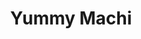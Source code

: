 ---
layout: place
title: "Yummy Machi"
permalink: /new-york/staten-island/yummy-machi.html
stateAbbr: NY
stateName: New York
cityName: Staten Island
seo:
  name: "Yummy Machi"
  type: Restaurant
  links: https://orderyummymachi.com/
description: "Strip-mall counter serve providing sushi, bento & other Japanese fare, plus smoothies & bubble tea. Looking for sushi in Staten Island, New York? Check out Y..."
place_id: ChIJO0HdG6xNwokRuPJFc8jebuI
photos:
  - name: >-
      places/ChIJO0HdG6xNwokRuPJFc8jebuI/photos/AeeoHcKitcmhh8zs5-loHoH365WcX-iLx0kvYMGcxdbY8M2y3mOVl2CYCRLnd4eW-DWJ-lDg94U04t47s_nH17Z6yu0abK-AllpnJoKQFh9YaGSGBihv0nARmqCP3vBNe_q9tu8mclnnKMG_QLWxdtzeCpTgnJq1jIpgkG3CNGPBEJ-U8boP_iBKR9j_ikJd4xTshwNdm1V58yxSuOGjUlRr65pzHoSCli6YaSJ5GY_4BiJM6BKfkYEuLxXzPkbRZl0Wwuk2xdnqCmWBe3NZgCiL9j9qJtAS5iI5bn1h2GtOMCvEUrQNGMVeFXC_kplqiOvXtzjuKFbv4-Bi_yRfwG-ygUphGXtr7UxAN8DgsDPEaRhFjwjmHrW-VOidLoYOwZ6YNWXsIFnNiujsgq_CuntKWo4aIxxg3HeXNd7B567MITTl4lE
    widthPx: 4800
    heightPx: 3614
    authorAttributions:
      - displayName: Nosir Nazarali (Si_family)
        uri: https://maps.google.com/maps/contrib/115903908320438106623
        photoUri: >-
          https://lh3.googleusercontent.com/a-/ALV-UjVWgmPba2X8iSqDy34tR6kgs97wER-OQp9SA524LWMev_9zd1ReBQ=s100-p-k-no-mo
    flagContentUri: >-
      https://www.google.com/local/imagery/report/?cb_client=maps_api_places.places_api&image_key=!1e10!2sCIHM0ogKEICAgIDlzuPAmAE&hl=en-US
    googleMapsUri: >-
      https://www.google.com/maps/place//data=!3m4!1e2!3m2!1sCIHM0ogKEICAgIDlzuPAmAE!2e10!4m2!3m1!1s0x89c24dac1bdd413b:0xe26edec87345f2b8
  - name: >-
      places/ChIJO0HdG6xNwokRuPJFc8jebuI/photos/AeeoHcIl8p1RlNp8gG6O4FwahifSkp2nybtNNicJUHo3YiGyLUZdx95-7POXGOvvrrQrkY9PD1q59J7QN7ykVMxiAbbGWi1oebg8cTKCpwrR3Z1ocxxAW6M-tcuNeXigCwy0jScn5vHw2kKjZIiCbsZfV9ilksC2ylb9oJPfib3BecKFXq2td9QV2vlJ1_Lc8wSNuH-PCTWkgfZkZAPr6YO4OR40dWVohzUIJcJ-4YeYMmV_jKlUX8aIQbVK_U4c2NPfjPMEFOD0ruwGbfOVnyWejIu_qauTrf_wfwvLASu2fRTZmHGiyezxe3nduQ9hlUHEIn7WtNGB6MnDjl37FBoyzbsa1zAlavUW2DW2JfteSTr6Nksn7q4lCexBW1klQ4SDhqTTxxcg6Wyp0ZRxLchxFoMmYNZggyu5q536xqiS3dQ
    widthPx: 4032
    heightPx: 3024
    authorAttributions:
      - displayName: Jennifer K
        uri: https://maps.google.com/maps/contrib/111139833430503834670
        photoUri: >-
          https://lh3.googleusercontent.com/a-/ALV-UjVgzkSPKpaTUQJ8TrgX3VKeWc7YycMDbRsb3fTuC45eDuep5k28eA=s100-p-k-no-mo
    flagContentUri: >-
      https://www.google.com/local/imagery/report/?cb_client=maps_api_places.places_api&image_key=!1e10!2sCIHM0ogKEICAgIDjmraCLg&hl=en-US
    googleMapsUri: >-
      https://www.google.com/maps/place//data=!3m4!1e2!3m2!1sCIHM0ogKEICAgIDjmraCLg!2e10!4m2!3m1!1s0x89c24dac1bdd413b:0xe26edec87345f2b8
  - name: >-
      places/ChIJO0HdG6xNwokRuPJFc8jebuI/photos/AeeoHcIOGIxkodI3r41KZJ8aGYvz1p-nPB98PxLUoolonJcVwqr3jISaX5QK7iTwwuqh-JTq-B8R8KUA7yuFiQAH3RHkwOjh14cTmxESheVGy6HhObPQ8AYTTlxg7NMbXKmVtcbJWPc-tEEZTAiBsoV7wfumfa5-W_E8xPVdfM11ckXNqk1EgVkAPD4CT0oFRc4TIeG62Zr3HgVsh2nyEhTpkF_y862NvAz1DmAas_BJTkPNuEEPbV-m4qAzOqcd62EvmC_O9nDLm2obTSFsg-jbl9CKk2PyaN7GVKzI9zqgDqaRRUJIYytdANZRXKaELKHpVk7iyjcrZgNu7QimdqeMV8nwheNJEOpBGQW8jeE4pM2hOdXGTU9NHorb_S1Z4Id1PzniguF4bMQl-T8FL3Pun_TFjdhomuADPXkJxzpFIuniCw
    widthPx: 3024
    heightPx: 4032
    authorAttributions:
      - displayName: Shanilka
        uri: https://maps.google.com/maps/contrib/105225052396736111617
        photoUri: >-
          https://lh3.googleusercontent.com/a-/ALV-UjX6IjbtUFJXWtqsPx7MtE0bzGjSlcbosnx8DvKkNa5Y2iWRBgpoEw=s100-p-k-no-mo
    flagContentUri: >-
      https://www.google.com/local/imagery/report/?cb_client=maps_api_places.places_api&image_key=!1e10!2sCIHM0ogKEICAgIChprOPUA&hl=en-US
    googleMapsUri: >-
      https://www.google.com/maps/place//data=!3m4!1e2!3m2!1sCIHM0ogKEICAgIChprOPUA!2e10!4m2!3m1!1s0x89c24dac1bdd413b:0xe26edec87345f2b8
  - name: >-
      places/ChIJO0HdG6xNwokRuPJFc8jebuI/photos/AeeoHcJduBIXEEqnQLr7XhKc0cmE-ucLFB8fd6kLf0aF3aXpV1da3l26aX8DZ5TEE46jfZ3WTOXKrgAQOzahojzwVUQ9XsSlWmmz1DLpIs0R67XwZHK7MeCkinr8tb_WhoXRa5UOiOl-KEqm7MGf37gIypfyanMsVW-REq2NKIT7WfUd26LPrZcYqFyFVKHEwfCaGYATdj-COQuqV8l8ZxBBdtvrckDzuLEWGRnaDH-rR8cPSL21q2XrEDE8AQI4pQARtL03PU0wGlfs9T1S2Eqkoo10AGFaEajJwbHBg6eS4NrD36EPYckWTTmErzv17rMO6wWCMK4525NZE_wKcG08cPK74Yp4KcBVN0kqPJFG5POIvxknurxY6rhP6vybwqC9LMWcREPn4a3GnBGwjAch1r9KQ2eHpvK_vLh7rqDLxuzR31NS
    widthPx: 3024
    heightPx: 4032
    authorAttributions:
      - displayName: Sylvester Robinson
        uri: https://maps.google.com/maps/contrib/106663617897214728238
        photoUri: >-
          https://lh3.googleusercontent.com/a-/ALV-UjW3fpZIIKsyfiu5SVcswsNewUWFnkhpcdtxHuLwMVkIHquFCFTe=s100-p-k-no-mo
    flagContentUri: >-
      https://www.google.com/local/imagery/report/?cb_client=maps_api_places.places_api&image_key=!1e10!2sCIHM0ogKEICAgICZtO6o8QE&hl=en-US
    googleMapsUri: >-
      https://www.google.com/maps/place//data=!3m4!1e2!3m2!1sCIHM0ogKEICAgICZtO6o8QE!2e10!4m2!3m1!1s0x89c24dac1bdd413b:0xe26edec87345f2b8
  - name: >-
      places/ChIJO0HdG6xNwokRuPJFc8jebuI/photos/AeeoHcJQCvvRR7j27ZMe-FGfVNKsHypB3xG6y8F3nAi5Sb4Y7zSm9o-laJIhzvUcICXdyO-svvogeBFPPHG34tSKRpxZ-NgiFNZyUzzCE61gbkQ9UORHoSs7tTSYwIdD5OGvPl32_djBoMnPe5QI1z9VV43qMHIveibgQo425ZjmZqApNt1dCNVs1RKiwkf-2qDvkN3Ko_Qo-3uyIB9lBis6ws2RCJOhMhdW6-DI7ZyEYNAsaR7JTPOtrsEkCYqiVmXmdw57btzpDUMLgrdZz4973N6CGdcP3oNEYOy8tjiw5HRQA0VguagQT79bjrGTaI2xgv8bkkUOEn5xKR_VSjuZ9b3p43vzAdgXmxtXjxibl_KkEoNUUWKyx0nTzZEHT3ThBkxQpUHH_DH_9MBuY2wAgYwbVSIYWlCIiVuVi-wLcWU55w
    widthPx: 3120
    heightPx: 4160
    authorAttributions:
      - displayName: Brooklyn Skittles
        uri: https://maps.google.com/maps/contrib/100915801650674837408
        photoUri: >-
          https://lh3.googleusercontent.com/a-/ALV-UjV_kA6urEfsi2xqcwr9eCUnIyG_dvT1snLIDq_l9vNcIuTl4yE_=s100-p-k-no-mo
    flagContentUri: >-
      https://www.google.com/local/imagery/report/?cb_client=maps_api_places.places_api&image_key=!1e10!2sCIHM0ogKEICAgID4saf0OA&hl=en-US
    googleMapsUri: >-
      https://www.google.com/maps/place//data=!3m4!1e2!3m2!1sCIHM0ogKEICAgID4saf0OA!2e10!4m2!3m1!1s0x89c24dac1bdd413b:0xe26edec87345f2b8
  - name: >-
      places/ChIJO0HdG6xNwokRuPJFc8jebuI/photos/AeeoHcIjV8KsECi6bHi4vo9D_N4M4AUroqwF4oOgkUVl7p65z2c217TMRcKSBCMUVCKCpx-0UskBQrtljdJz6C-s5yAgz9Z_qPZqTJtf9pAWJJdqBkOMjDoOipoXzTEMN30fAFpNcGgpXJ1K_R4gN5fDag7U1DxMYB62IiSrv5fjcYRPk5StH2xvQPP0e3g8Vy3hrU4HXgAVRVdj1h9H5NG2dxGMo-b3uWwgr8iFWa7kXypkO23BBXsx_Ewf50abEn8xRJANFgnLZY10bky7lDEV8ZbZc0-1AWYK6pPl9KBppI3ORqqMTFutt3N9H_8VYZ5-SELUopor-QfW4bn787DuFd1Va5x0VPeRDTqtqQ0L_qrYhBLHT946fYIpT4V6vGOZG4vjbKss1f27ART28_9QGmjyZDKm9hBUI4TApUdA7yKzTQ
    widthPx: 1500
    heightPx: 1872
    authorAttributions:
      - displayName: Sue T.
        uri: https://maps.google.com/maps/contrib/101918878969515726953
        photoUri: >-
          https://lh3.googleusercontent.com/a-/ALV-UjUo7Hz_2nT2veS9FOhpnXOQP4mOWkg9iYZ-VXTCx4zNsgpUfUM=s100-p-k-no-mo
    flagContentUri: >-
      https://www.google.com/local/imagery/report/?cb_client=maps_api_places.places_api&image_key=!1e10!2sCIHM0ogKEICAgICu87mIZg&hl=en-US
    googleMapsUri: >-
      https://www.google.com/maps/place//data=!3m4!1e2!3m2!1sCIHM0ogKEICAgICu87mIZg!2e10!4m2!3m1!1s0x89c24dac1bdd413b:0xe26edec87345f2b8
  - name: >-
      places/ChIJO0HdG6xNwokRuPJFc8jebuI/photos/AeeoHcK6jqgFJIowUqCceoSyob56mvAHUIlIkyPQKLRYkqg9l43sKagYqhWEGY_rsop26XTBj9OvTCYEoMSXKVcI2h1pGvIkDtIWY7-G_3MdGGPuI6q7aOSHq1eNQxFVltD2jlbBdSMo8sbctAu-tpukFroQHnIh_BQf6fycbFPHIJHxu32znkSBKMvFR0E0EJh5_yroqWKNHPRY9gMYpB3TdByvXbMgivhziX-_xfJP2CVseI60Nt606pe-sS57ZtTmJPw4H7vilhVyFv7F9f6O14Tsu_Q2syL_V0KMltFSo2I2H8yQ7UjdOwE_Je3sJkfbFIY57891OAhIdxkvAJZk2hJlM5ZsP5lSYKJNgC-hwTf3bjTRk9H5e582xZNIEcPudJYcH5qYk_UC8G9WsMT-mDVS1kempb_EbAJc4XDJgR4
    widthPx: 3456
    heightPx: 4608
    authorAttributions:
      - displayName: Stephanie Besos
        uri: https://maps.google.com/maps/contrib/111274949917518218647
        photoUri: >-
          https://lh3.googleusercontent.com/a/ACg8ocIwkw1WZ5d2GGL_kCtjOSaaYylA4ldr9V8KZnmzhnlG8UJ3-w=s100-p-k-no-mo
    flagContentUri: >-
      https://www.google.com/local/imagery/report/?cb_client=maps_api_places.places_api&image_key=!1e10!2sCIHM0ogKEICAgICa-NnJbA&hl=en-US
    googleMapsUri: >-
      https://www.google.com/maps/place//data=!3m4!1e2!3m2!1sCIHM0ogKEICAgICa-NnJbA!2e10!4m2!3m1!1s0x89c24dac1bdd413b:0xe26edec87345f2b8
  - name: >-
      places/ChIJO0HdG6xNwokRuPJFc8jebuI/photos/AeeoHcJX6QgRgfI6w27bp3eKIUyOOqyz9fWi0p2T0fXJ5Y7v4iiTJDuC9DWVPcZtGx82wjrzO26lbgd5ROVYuQUWyHqtBuS1RSzMU6ZZ6EKeUT1FBabFQ6f4XNK5IO1BAGPBOlfNxJ5f6zKwoZ0FMRPUuAerSKMZZ2K1mie0777KKI42cGM6ClGpuGQyWSD8WgAw7tX8CRIfBMbKURyZju-vpAmVDnV_XIdMdEh1d8ack6fNY5Jo6ygGNNG1IcWrDFFCULSAdLKr8hKOg08BcztLBLCf7c_8IOtGVUYz2mJXPzKXtvJoI4M0vilQT86fETmzXjk0UJsGa1CcR--Qk3P1E9uErF6pJ3FQRly991MVZdCU9-Ghn8a_IxOwaXk1ob9UkmTbGpJJR6Qpj7PiyP0I4gklFege42Ip1ZlbIA6T_Rw
    widthPx: 4032
    heightPx: 3024
    authorAttributions:
      - displayName: Ratna Payel80
        uri: https://maps.google.com/maps/contrib/116287350861151323730
        photoUri: >-
          https://lh3.googleusercontent.com/a-/ALV-UjWf6cbtOYny4LEZFFt2jgQ2R4L4wBpie4QTcFwwyybOodwt_Bx6lQ=s100-p-k-no-mo
    flagContentUri: >-
      https://www.google.com/local/imagery/report/?cb_client=maps_api_places.places_api&image_key=!1e10!2sCIHM0ogKEICAgIDx9YmSPQ&hl=en-US
    googleMapsUri: >-
      https://www.google.com/maps/place//data=!3m4!1e2!3m2!1sCIHM0ogKEICAgIDx9YmSPQ!2e10!4m2!3m1!1s0x89c24dac1bdd413b:0xe26edec87345f2b8
  - name: >-
      places/ChIJO0HdG6xNwokRuPJFc8jebuI/photos/AeeoHcJwiykrIgJnXi6NNGiHPBEAwiATJS5_9XXpzvFiU6vNbmzA_1T3UlC3aWq9NppHE0wyWViE-uU9JmwBn9dOXCpdy-22lk3rahUB77iHpzI35SERYYZByZSyB7_SXuDusbWBTYD7nsxZRDCyZZK9-iZ-eLgDlZpnp7fzbujuhEYeHNqndF8r6GI6xemsJMSgHZmE42JFjEHvu-gDIeHkOJUUPvc8Xer43vd27Qa0c5P6gkk7BiUWMU0BczrwUJjAzc7I6C4QOoGrb1vV9YNdNSE4uVVSbiexNQSKd9gdkQ9XrjWaWo8f6OhAf5Gv54uQQA6GGpBeFP8Tuxb7ME0_UWUZrlccexdrpD66lq3j1ZRVhO92xm0GoAd9Ao98UMXadGB1LkW3fSqAfLsXeWRgYo2jo1Omxjnt3jCsSjIBeAU
    widthPx: 4000
    heightPx: 1824
    authorAttributions:
      - displayName: Sunny H.
        uri: https://maps.google.com/maps/contrib/116352699136584128866
        photoUri: >-
          https://lh3.googleusercontent.com/a/ACg8ocJ_IrBs5vuM9xff9vweqXuZ5x-iMdLRVTbTnfgq93Bpgk1NH8Q=s100-p-k-no-mo
    flagContentUri: >-
      https://www.google.com/local/imagery/report/?cb_client=maps_api_places.places_api&image_key=!1e10!2sCIHM0ogKEICAgIDkhN_8Og&hl=en-US
    googleMapsUri: >-
      https://www.google.com/maps/place//data=!3m4!1e2!3m2!1sCIHM0ogKEICAgIDkhN_8Og!2e10!4m2!3m1!1s0x89c24dac1bdd413b:0xe26edec87345f2b8
  - name: >-
      places/ChIJO0HdG6xNwokRuPJFc8jebuI/photos/AeeoHcKdcNeoQ5yxz13e8CqCwYp99AoSLuoF6rXqkkunKdXBOOOSs4e70f1iFVXxKVLP-pF484_OgLjFXrmOXxqJd2LuVglaylO63TTiBmP4sSACRaNJdrwcc3D84_rQUvYi50xQRiekdVFDVKhlHXjV3tUcX6zNFoKy-fODl2eCjkEKZW61z8iEwH22jdsb5TX3o0xtZdHRhbK0OlVlODRqlAIjLzsbcdkGTRrzeQbvzbw0oC-bKTGR2eTFkA2af1yoaTNRUrg7wpuDGfNpDXbpbec_YUlfMQ2_1PFeHU1wYcE0XZbMXyw-miEJiOQWjMsjTP10-kWDMMky_ITc5ynnU2wwJ0wuYE23ikMZqmzvRLAf-N4wI4aVXobcQ-2YueVOBpCOomrhHZcP6OLV9942eStWzVMjNt0zhGNYJLoF-D-Bng
    widthPx: 1960
    heightPx: 4032
    authorAttributions:
      - displayName: noory Croos
        uri: https://maps.google.com/maps/contrib/117267747483417856697
        photoUri: >-
          https://lh3.googleusercontent.com/a-/ALV-UjV_ovQXetcEVB_M-aqgRhC8nQkkbXhBuCYp5MfkR_eq5MUmBHKqWg=s100-p-k-no-mo
    flagContentUri: >-
      https://www.google.com/local/imagery/report/?cb_client=maps_api_places.places_api&image_key=!1e10!2sCIHM0ogKEICAgICkmZv2Zg&hl=en-US
    googleMapsUri: >-
      https://www.google.com/maps/place//data=!3m4!1e2!3m2!1sCIHM0ogKEICAgICkmZv2Zg!2e10!4m2!3m1!1s0x89c24dac1bdd413b:0xe26edec87345f2b8
address: 2236 Forest Ave, Staten Island, NY 10303, USA
street: 2236 Forest Ave
city: Staten Island
state: NY
zip: '10303'
country: USA
neighborhood: Mid Island
latitude: '40.626264'
longitude: '-74.164215'
accessibility_options:
  wheelchairAccessibleParking: true
  wheelchairAccessibleEntrance: true
  wheelchairAccessibleSeating: true
business_status: OPERATIONAL
name: Yummy Machi
google_maps_links:
  directionsUri: >-
    https://www.google.com/maps/dir//''/data=!4m7!4m6!1m1!4e2!1m2!1m1!1s0x89c24dac1bdd413b:0xe26edec87345f2b8!3e0
  placeUri: https://maps.google.com/?cid=16316223452518675128
  writeAReviewUri: >-
    https://www.google.com/maps/place//data=!4m3!3m2!1s0x89c24dac1bdd413b:0xe26edec87345f2b8!12e1
  reviewsUri: >-
    https://www.google.com/maps/place//data=!4m4!3m3!1s0x89c24dac1bdd413b:0xe26edec87345f2b8!9m1!1b1
  photosUri: >-
    https://www.google.com/maps/place//data=!4m3!3m2!1s0x89c24dac1bdd413b:0xe26edec87345f2b8!10e5
primary_type: Japanese Restaurant
opening_hours:
  regular: null
  current: null
secondary_opening_hours:
  regular:
    weekdayDescriptions: null
    type: null
  current:
    weekdayDescriptions: null
    type: null
phone: (718) 876-7788
price_level: PRICE_LEVEL_INEXPENSIVE
price_range: $10 &ndash; $20
rating: '4.4'
rating_count: 345
website: https://orderyummymachi.com/
reviews:
  - name: >-
      places/ChIJO0HdG6xNwokRuPJFc8jebuI/reviews/ChdDSUhNMG9nS0VJQ0FnSUR4OVltU3JRRRAB
    relativePublishTimeDescription: a year ago
    rating: 3
    text:
      text: >-
        I love bubble tea & only reason I visit this place because of that lol.
        I can't eat their yummy food because it's not halal . Is very
        conveniently located near my area.


        My mom was saying she always seen people eating something black from a
        drink lol, what's that ! So I took her the other day so she can try some
        . She has a very particular taste when comes to food. I played safe &
        got her a coconut bubble tea lol, nothing fancy ! Thank God she liked
        it. So if she likes it then I can confirm that it was good . And I got
        coffee flavored one .


        Customer service could be better, store isn't that clean. They still
        have those plastic things in-front & I feel little  suffocated. But I
        understand that they just wanna stay safe & there is  nothing wrong in
        that .
      languageCode: en
    originalText:
      text: >-
        I love bubble tea & only reason I visit this place because of that lol.
        I can't eat their yummy food because it's not halal . Is very
        conveniently located near my area.


        My mom was saying she always seen people eating something black from a
        drink lol, what's that ! So I took her the other day so she can try some
        . She has a very particular taste when comes to food. I played safe &
        got her a coconut bubble tea lol, nothing fancy ! Thank God she liked
        it. So if she likes it then I can confirm that it was good . And I got
        coffee flavored one .


        Customer service could be better, store isn't that clean. They still
        have those plastic things in-front & I feel little  suffocated. But I
        understand that they just wanna stay safe & there is  nothing wrong in
        that .
      languageCode: en
    authorAttribution:
      displayName: Ratna Payel80
      uri: https://www.google.com/maps/contrib/116287350861151323730/reviews
      photoUri: >-
        https://lh3.googleusercontent.com/a-/ALV-UjWf6cbtOYny4LEZFFt2jgQ2R4L4wBpie4QTcFwwyybOodwt_Bx6lQ=s128-c0x00000000-cc-rp-mo-ba6
    publishTime: '2023-06-13T03:11:28.213614Z'
    flagContentUri: >-
      https://www.google.com/local/review/rap/report?postId=ChdDSUhNMG9nS0VJQ0FnSUR4OVltU3JRRRAB&d=17924085&t=1
    googleMapsUri: >-
      https://www.google.com/maps/reviews/data=!4m6!14m5!1m4!2m3!1sChdDSUhNMG9nS0VJQ0FnSUR4OVltU3JRRRAB!2m1!1s0x89c24dac1bdd413b:0xe26edec87345f2b8
  - name: >-
      places/ChIJO0HdG6xNwokRuPJFc8jebuI/reviews/ChdDSUhNMG9nS0VJQ0FnSURGbGNPRTZRRRAB
    relativePublishTimeDescription: a year ago
    rating: 5
    text:
      text: >-
        Been here 3 times so far I am vegetarian but I love their rolls I got
        the special deal 3 for 13.95 amazing rolls tastes absolutely amazing.
        The lady in the front is very sweet and friendly. My go to place for
        sushi in staten island best for takeout as it is a small place. I also
        got miso soup has no fish broth. So far I tried the avocado cucumber,
        sweet potato, tofu, pumpkin roll all excellent.
      languageCode: en
    originalText:
      text: >-
        Been here 3 times so far I am vegetarian but I love their rolls I got
        the special deal 3 for 13.95 amazing rolls tastes absolutely amazing.
        The lady in the front is very sweet and friendly. My go to place for
        sushi in staten island best for takeout as it is a small place. I also
        got miso soup has no fish broth. So far I tried the avocado cucumber,
        sweet potato, tofu, pumpkin roll all excellent.
      languageCode: en
    authorAttribution:
      displayName: Angeli
      uri: https://www.google.com/maps/contrib/101491462328136607451/reviews
      photoUri: >-
        https://lh3.googleusercontent.com/a-/ALV-UjWyGQpCOIcGMbslEI2G-iWfbuKMm8qnWG6Iz4AQnt9_HFF9pd7KcA=s128-c0x00000000-cc-rp-mo-ba4
    publishTime: '2023-11-08T21:13:35.426150Z'
    flagContentUri: >-
      https://www.google.com/local/review/rap/report?postId=ChdDSUhNMG9nS0VJQ0FnSURGbGNPRTZRRRAB&d=17924085&t=1
    googleMapsUri: >-
      https://www.google.com/maps/reviews/data=!4m6!14m5!1m4!2m3!1sChdDSUhNMG9nS0VJQ0FnSURGbGNPRTZRRRAB!2m1!1s0x89c24dac1bdd413b:0xe26edec87345f2b8
  - name: >-
      places/ChIJO0HdG6xNwokRuPJFc8jebuI/reviews/ChdDSUhNMG9nS0VJQ0FnSURQbmNIMWl3RRAB
    relativePublishTimeDescription: 4 months ago
    rating: 5
    text:
      text: >-
        MUCH better than Teriyaki one. Pricing is similar but the food taste so
        much better


        They only have seating for 6 people so be wary of that. More of a
        takeout spot than sit down. Regardless it is a good spot with great
        lunch specials
      languageCode: en
    originalText:
      text: >-
        MUCH better than Teriyaki one. Pricing is similar but the food taste so
        much better


        They only have seating for 6 people so be wary of that. More of a
        takeout spot than sit down. Regardless it is a good spot with great
        lunch specials
      languageCode: en
    authorAttribution:
      displayName: James L
      uri: https://www.google.com/maps/contrib/116369747834024475132/reviews
      photoUri: >-
        https://lh3.googleusercontent.com/a/ACg8ocLtQSGA9arf7XevhY00QnY7i0BSRJHbC_-Wn9twMv_MUb3WPA=s128-c0x00000000-cc-rp-mo-ba3
    publishTime: '2024-12-04T21:41:40.859111Z'
    flagContentUri: >-
      https://www.google.com/local/review/rap/report?postId=ChdDSUhNMG9nS0VJQ0FnSURQbmNIMWl3RRAB&d=17924085&t=1
    googleMapsUri: >-
      https://www.google.com/maps/reviews/data=!4m6!14m5!1m4!2m3!1sChdDSUhNMG9nS0VJQ0FnSURQbmNIMWl3RRAB!2m1!1s0x89c24dac1bdd413b:0xe26edec87345f2b8
  - name: >-
      places/ChIJO0HdG6xNwokRuPJFc8jebuI/reviews/ChdDSUhNMG9nS0VJQ0FnTURBdE9EZGdRRRAB
    relativePublishTimeDescription: 2 months ago
    rating: 5
    text:
      text: >-
        I truly don’t understand why this place got closed down , they had 10/10
        customer service , and had great food there was never no complains. I
        genuinely want the number of the owners & want to contact them & would
        buy food from there homes . They were my favorite sushi spot and has the
        best boba I ever had .
      languageCode: en
    originalText:
      text: >-
        I truly don’t understand why this place got closed down , they had 10/10
        customer service , and had great food there was never no complains. I
        genuinely want the number of the owners & want to contact them & would
        buy food from there homes . They were my favorite sushi spot and has the
        best boba I ever had .
      languageCode: en
    authorAttribution:
      displayName: Desire Luban
      uri: https://www.google.com/maps/contrib/117999233771243878175/reviews
      photoUri: >-
        https://lh3.googleusercontent.com/a/ACg8ocLZtpjdJI7DiPGE_PDwwyBdMtcUUupWlIBBWDyu9ZHiiqDxMw=s128-c0x00000000-cc-rp-mo
    publishTime: '2025-02-07T07:32:06.992307Z'
    flagContentUri: >-
      https://www.google.com/local/review/rap/report?postId=ChdDSUhNMG9nS0VJQ0FnTURBdE9EZGdRRRAB&d=17924085&t=1
    googleMapsUri: >-
      https://www.google.com/maps/reviews/data=!4m6!14m5!1m4!2m3!1sChdDSUhNMG9nS0VJQ0FnTURBdE9EZGdRRRAB!2m1!1s0x89c24dac1bdd413b:0xe26edec87345f2b8
  - name: >-
      places/ChIJO0HdG6xNwokRuPJFc8jebuI/reviews/ChdDSUhNMG9nS0VJQ0FnSURncG9fX3BnRRAB
    relativePublishTimeDescription: 6 years ago
    rating: 5
    text:
      text: >-
        The staff is so friendly. It's a family run business and everyone in
        there is really sweet including the little kids who hang with their
        parents. The food is really good for their prices, and they have great
        bubble tea. Always had pork dumplings, had chicken dumplings for the
        first time and I'm craving them already !
      languageCode: en
    originalText:
      text: >-
        The staff is so friendly. It's a family run business and everyone in
        there is really sweet including the little kids who hang with their
        parents. The food is really good for their prices, and they have great
        bubble tea. Always had pork dumplings, had chicken dumplings for the
        first time and I'm craving them already !
      languageCode: en
    authorAttribution:
      displayName: noory Croos
      uri: https://www.google.com/maps/contrib/117267747483417856697/reviews
      photoUri: >-
        https://lh3.googleusercontent.com/a-/ALV-UjV_ovQXetcEVB_M-aqgRhC8nQkkbXhBuCYp5MfkR_eq5MUmBHKqWg=s128-c0x00000000-cc-rp-mo-ba3
    publishTime: '2018-08-04T22:36:33.792Z'
    flagContentUri: >-
      https://www.google.com/local/review/rap/report?postId=ChdDSUhNMG9nS0VJQ0FnSURncG9fX3BnRRAB&d=17924085&t=1
    googleMapsUri: >-
      https://www.google.com/maps/reviews/data=!4m6!14m5!1m4!2m3!1sChdDSUhNMG9nS0VJQ0FnSURncG9fX3BnRRAB!2m1!1s0x89c24dac1bdd413b:0xe26edec87345f2b8
parking_options:
  freeParkingLot: true
  valetParking: false
payment_options:
  acceptsCreditCards: true
  acceptsDebitCards: true
  acceptsCashOnly: false
  acceptsNfc: true
allow_dogs: null
curbside_pickup: true
delivery: true
dine_in: true
good_for_children: true
good_for_groups: null
good_for_sports: false
live_music: false
menu_for_children: true
outdoor_seating: false
reservable: false
restroom: false
serves_beer: false
serves_breakfast: false
serves_brunch: false
serves_cocktails: false
serves_coffee: false
serves_dinner: true
serves_dessert: true
serves_lunch: true
serves_vegetarian_food: true
serves_wine: false
takeout: true
summary: >-
  Strip-mall counter serve providing sushi, bento & other Japanese fare, plus
  smoothies & bubble tea.

---